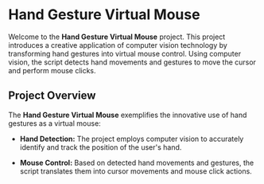 # Hand Gesture Virtual Mouse

Welcome to the **Hand Gesture Virtual Mouse** project. This project introduces a creative application of computer vision technology by transforming hand gestures into virtual mouse control. Using computer vision, the script detects hand movements and gestures to move the cursor and perform mouse clicks.

## Project Overview

The **Hand Gesture Virtual Mouse** exemplifies the innovative use of hand gestures as a virtual mouse:

- **Hand Detection:** The project employs computer vision to accurately identify and track the position of the user's hand.

- **Mouse Control:** Based on detected hand movements and gestures, the script translates them into cursor movements and mouse click actions.

